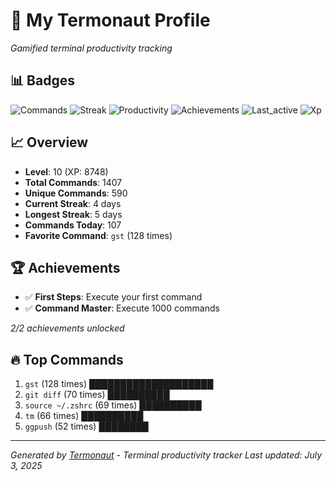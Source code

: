 # 🚀 My Termonaut Profile

*Gamified terminal productivity tracking*

## 📊 Badges

![Commands](https://img.shields.io/badge/Commands-1407-blue?style=flat-square&logo=terminal&logoColor=white) ![Streak](https://img.shields.io/badge/Streak-4+days-green?style=flat-square&logo=terminal&logoColor=white) ![Productivity](https://img.shields.io/badge/Productivity-80.0%25-green?style=flat-square&logo=terminal&logoColor=white) ![Achievements](https://img.shields.io/badge/Achievements-5%2F10-blue?style=flat-square&logo=terminal&logoColor=white) ![Last_active](https://img.shields.io/badge/Last+Active-8h+ago-yellow?style=flat-square&logo=terminal&logoColor=white) ![Xp](https://img.shields.io/badge/XP-Level+10+%288748%2F12100%29-blue?style=flat-square&logo=terminal&logoColor=white) 

## 📈 Overview

- **Level**: 10 (XP: 8748)
- **Total Commands**: 1407
- **Unique Commands**: 590
- **Current Streak**: 4 days
- **Longest Streak**: 5 days
- **Commands Today**: 107
- **Favorite Command**: `gst` (128 times)

## 🏆 Achievements

- ✅ **First Steps**: Execute your first command
- ✅ **Command Master**: Execute 1000 commands

*2/2 achievements unlocked*

## 🔥 Top Commands

1. `gst` (128 times) ████████████████████
2. `git diff` (70 times) ██████████
3. `source ~/.zshrc` (69 times) ██████████
4. `tm` (66 times) ██████████
5. `ggpush` (52 times) ████████

---

*Generated by [Termonaut](https://github.com/oiahoon/termonaut) - Terminal productivity tracker*
*Last updated: July 3, 2025*
